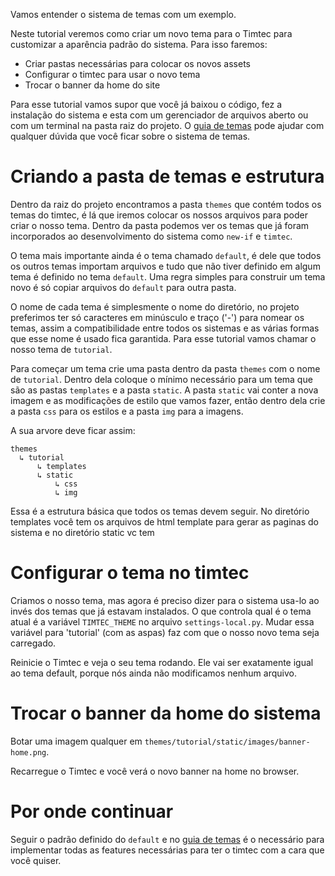 Vamos entender o sistema de temas com um exemplo.

Neste tutorial veremos como criar um novo tema para o Timtec para customizar a aparência padrão do sistema. Para isso faremos:

- Criar pastas necessárias para colocar os novos assets
- Configurar o timtec para usar o novo tema
- Trocar o banner da home do site

Para esse tutorial vamos supor que você já baixou o código, fez a instalação do sistema e esta com um gerenciador de arquivos aberto ou com um terminal na pasta raiz do projeto. O [guia de temas](https://github.com/hacklabr/timtec/wiki/Temas) pode ajudar com qualquer dúvida que você ficar sobre o sistema de temas.

# Criando a pasta de temas e estrutura

Dentro da raiz do projeto encontramos a pasta `themes` que contém todos os temas do timtec, é lá que iremos colocar os nossos arquivos para poder criar o nosso tema. Dentro da pasta podemos ver os temas que já foram incorporados ao desenvolvimento do sistema como `new-if` e `timtec`.

O tema mais importante ainda é o tema chamado `default`, é dele que todos os outros temas importam arquivos e tudo que não tiver definido em algum tema é definido no tema `default`. Uma regra simples para construir um tema novo é só copiar arquivos do `default` para outra pasta. 

O nome de cada tema é simplesmente o nome do diretório, no projeto preferimos ter só caracteres em minúsculo e traço ('-') para nomear os temas, assim a compatibilidade entre todos os sistemas e as várias formas que esse nome é usado fica garantida. Para esse tutorial vamos chamar o nosso tema de `tutorial`.

Para começar um tema crie uma pasta dentro da pasta `themes` com o nome de `tutorial`. Dentro dela coloque o mínimo necessário para um tema que são as pastas `templates` e a pasta `static`. A pasta `static` vai conter a nova imagem e as modificações de estilo que vamos fazer, então dentro dela crie a pasta `css` para os estilos e a pasta `img` para a imagens.

A sua arvore deve ficar assim:

```
themes
  ↳ tutorial 
      ↳ templates
      ↳ static
          ↳ css
          ↳ img
```

Essa é a estrutura básica que todos os temas devem seguir. No diretório templates você tem os arquivos de html template para gerar as paginas do sistema e no diretório static vc tem

# Configurar o tema no timtec

Criamos o nosso tema, mas agora é preciso dizer para o sistema usa-lo ao invés dos temas que já estavam instalados. O que controla qual é o tema atual é a variável `TIMTEC_THEME` no arquivo `settings-local.py`. Mudar essa variável para 'tutorial' (com as aspas) faz com que o nosso novo tema seja carregado.

Reinicie o Timtec e veja o seu tema rodando. Ele vai ser exatamente igual ao tema default, porque nós ainda não modificamos nenhum arquivo.

# Trocar o banner da home do sistema

Botar uma imagem qualquer em `themes/tutorial/static/images/banner-home.png`.

Recarregue o Timtec e você verá o novo banner na home no browser.

# Por onde continuar

Seguir o padrão definido do `default` e no [guia de temas](https://github.com/hacklabr/timtec/wiki/Temas) é o necessário para implementar todas as features necessárias para ter o timtec com a cara que você quiser.
